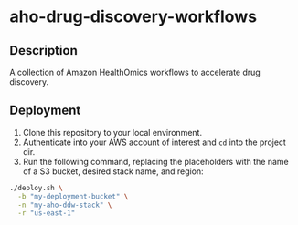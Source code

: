 # aho-drug-discovery-workflows

## Description

A collection of Amazon HealthOmics workflows to accelerate drug discovery.

## Deployment

1. Clone this repository to your local environment.
2. Authenticate into your AWS account of interest and `cd` into the project dir.
3. Run the following command, replacing the placeholders with the name of a S3 bucket,
desired stack name, and region:

```bash
./deploy.sh \
  -b "my-deployment-bucket" \
  -n "my-aho-ddw-stack" \
  -r "us-east-1"
```
